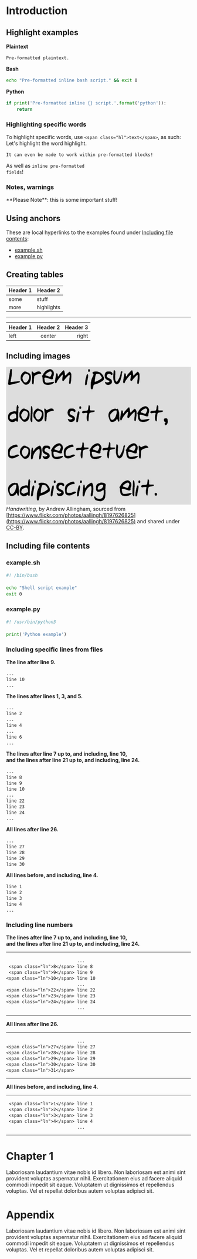 # Introduction

## Highlight examples

**Plaintext**
```
Pre-formatted plaintext.
```

**Bash**
```bash
echo "Pre-formatted inline bash script." && exit 0
```

**Python**
```python
if print('Pre-formatted inline {} script.'.format('python')):
    return
```

### Highlighting specific words
To highlight specific words, use `<span class="hl">text</span>`, as such:  
Let's <span class="hl">highlight</span> the word <span class="hl">highlight</span>.

<pre><code>It can even be made to work within <span class="hl">pre-formatted</span> blocks!</code></pre>
As well as <code>inline <span class="hl">pre-formatted</span> fields</code>!

### Notes, warnings

<div class="nb">
**Please Note**: this is some <span class="hl">important</span> stuff!
</div>

## Using anchors

These are local hyperlinks to the examples found under [Including file contents](#including-file-contents):

- [example.sh](#example.sh)
- [example.py](#example.py)

## Creating tables

| Header 1 | Header 2                           |
|----------|------------------------------------|
| some     | stuff                              |
| more     | <span class="hl">highlights</span> |

---

| Header 1 | Header 2 | Header 3 |
|:---------|:--------:|---------:|
| left     | center   | right    |

## Including images

![Handwriting](static/img/lorem.jpg)
_Handwriting_, by Andrew Allingham, sourced from [https://www.flickr.com/photos/aallingh/8197626825](https://www.flickr.com/photos/aallingh/8197626825) and shared under [CC-BY](https://creativecommons.org/licenses/by/2.0/).

## Including file contents

### example.sh
```bash
#! /bin/bash

echo "Shell script example"
exit 0
```

### example.py
```python
#! /usr/bin/python3

print('Python example')
```

### Including specific lines from files
**The line after line 9.**
```
...
line 10
...
```


**The lines after lines 1, 3, and 5.**
```
...
line 2
...
line 4
...
line 6
...
```

<!-- Take up all remaining space in this page and start the next section in a new page -->
<div class="full-page"></div>

**The lines after line 7 up to, and including, line 10,**  
**and the lines after line 21 up to, and including, line 24.**
```
...
line 8
line 9
line 10
...
line 22
line 23
line 24
...
```

**All lines after line 26.**
```
...
line 27
line 28
line 29
line 30
```

**All lines before, and including, line 4.**
```
line 1
line 2
line 3
line 4
...
```

### Including line numbers
**The lines after line 7 up to, and including, line 10,**  
**and the lines after line 21 up to, and including, line 24.**
<div class="code">

------------------------------ ---
                               ...
     <span class="ln">8</span> line 8
     <span class="ln">9</span> line 9
    <span class="ln">10</span> line 10
                               ...
    <span class="ln">22</span> line 22
    <span class="ln">23</span> line 23
    <span class="ln">24</span> line 24
                               ...
------------------------------ ---

</div>

**All lines after line 26.**
<div class="code">

------------------------------ ---
                               ...
    <span class="ln">27</span> line 27
    <span class="ln">28</span> line 28
    <span class="ln">29</span> line 29
    <span class="ln">30</span> line 30
    <span class="ln">31</span> 
------------------------------ ---

</div>

**All lines before, and including, line 4.**
<div class="code">

------------------------------ ---
     <span class="ln">1</span> line 1
     <span class="ln">2</span> line 2
     <span class="ln">3</span> line 3
     <span class="ln">4</span> line 4
                               ...
------------------------------ ---

</div>

<!-- Take up all remaining space in this page and start the next section in a new page -->
<div class="full-page"></div>

# Chapter 1

Laboriosam laudantium vitae nobis id libero. Non laboriosam est animi sint provident voluptas aspernatur nihil. Exercitationem eius ad facere aliquid commodi impedit sit eaque. Voluptatem ut dignissimos et repellendus voluptas. Vel et repellat doloribus autem voluptas adipisci sit.

<!-- Take up all remaining space in this page and start the next section in a new page -->
<div class="full-page"></div>

# Appendix

Laboriosam laudantium vitae nobis id libero. Non laboriosam est animi sint provident voluptas aspernatur nihil. Exercitationem eius ad facere aliquid commodi impedit sit eaque. Voluptatem ut dignissimos et repellendus voluptas. Vel et repellat doloribus autem voluptas adipisci sit.

